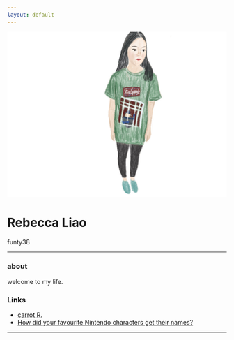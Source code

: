 ```yaml
---
layout: default
---
```


![avatar](avatar.jpg)

# Rebecca Liao

funty38

- - -

### about

welcome to my life.

### Links

 * [carrot R.](http://carrotr.tumblr.com/)
 * [How did your favourite Nintendo characters get their names?](http://www.officialnintendomagazine.co.uk/42153/how-did-mario-get-his-name-and-the-origins-of-your-favourite-nintendo-stars/?page=6)

- - -
